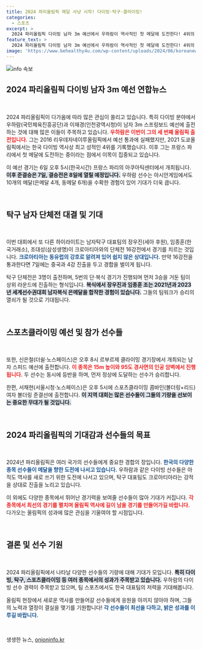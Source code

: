 ```yaml
---
title: 2024 파리올림픽 메달 사냥 시작! 다이빙·탁구·클라이밍!
categories:
  - 스포츠
excerpt: >
  2024 파리올림픽 다이빙 남자 3m 예선에서 우하람이 역사적인 첫 메달에 도전한다! 4위의 영광을 이어갈 수 있을지 기대가 모아진다. 한편, 남자 탁구팀은 강호 크로아티아와의 16강전에서 승리를 노리며 중국과의 매치도 준비 중이다. 이 다이내믹한 스포츠 대축제, 누가 최후의 승자로 남을지 지켜보자!
feature_text: >
  2024 파리올림픽 다이빙 남자 3m 예선에서 우하람이 역사적인 첫 메달에 도전한다! 4위의 영광을 이어갈 수 있을지 기대가 모아진다. 한편, 남자 탁구팀은 강호 크로아티아와의 16강전에서 승리를 노리며 중국과의 매치도 준비 중이다. 이 다이내믹한 스포츠 대축제, 누가 최후의 승자로 남을지 지켜보자!
image: 'https://www.behealthy4u.com/wp-content/uploads/2024/06/koreanews.jpg'
---
```


<p><img src="https://www.behealthy4u.com/wp-content/uploads/2024/06/koreanews.jpg" alt="info 속보" /></p>

<h2 data-ke-size="size26">2024 파리올림픽 다이빙 남자 3m 예선 연합뉴스</h2>

<p data-ke-size="size16">&nbsp;</p>

<p>2024 파리올림픽이 다가옴에 따라 많은 관심이 쏠리고 있습니다. 특히 다이빙 분야에서 우하람(국민체육진흥공단)과 이재경(인천광역시청)이 남자 3m 스프링보드 예선에 출전하는 것에 대해 많은 이들이 주목하고 있습니다. <b><span style="color: #ee2323;">우하람은 이번이 그의 세 번째 올림픽 출전입니다.</span></b> 그는 2016 리우데자네이루올림픽에서 예선 통과에 실패했지만, 2021 도쿄올림픽에서는 한국 다이빙 역사상 최고 성적인 4위를 기록했습니다. 이후 그는 프랑스 파리에서 첫 메달에 도전하는 중이라는 점에서 이목이 집중되고 있습니다. </p>

<p>이 예선 경기는 6일 오후 5시(한국시간) 프랑스 파리의 아쿠아틱센터에서 개최됩니다. <b><span style="background-color: #21538527;">이후 준결승은 7일, 결승전은 8일에 열릴 예정입니다.</span></b> 우하람 선수는 아시안게임에서도 10개의 메달(은메달 4개, 동메달 6개)을 수확한 경험이 있어 기대가 더욱 큽니다. </p>

<p data-ke-size="size16">&nbsp;</p>

<h2 data-ke-size="size26">탁구 남자 단체전 대결 및 기대</h2>

<p data-ke-size="size16">&nbsp;</p>

<p>이번 대회에서 또 다른 하이라이트는 남자탁구 대표팀의 장우진(세아 후원), 임종훈(한국거래소), 조대성(삼성생명)이 크로아티아와의 단체전 16강전에서 경기를 치르는 것입니다. <b><span style="color: #1a5490;">크로아티아는 동유럽의 강호로 알려져 있어 쉽지 않은 상대입니다.</span></b> 만약 16강전을 통과한다면 7일에는 중국과 4강 진출을 두고 경합을 벌이게 됩니다. </p>

<p>탁구 단체전은 3명이 출전하며, 5번의 단·복식 경기가 진행되며 먼저 3승을 거둔 팀이 상위 라운드에 진출하는 형식입니다. <b><span style="background-color: #21538527;">복식에서 장우진과 임종훈 조는 2021년과 2023년 세계선수권대회 남자복식 은메달을 합작한 경험이 있습니다.</span></b> 그들의 팀워크가 승리의 열쇠가 될 것으로 기대됩니다.</p>

<p data-ke-size="size16">&nbsp;</p>

<h2 data-ke-size="size26">스포츠클라이밍 예선 및 참가 선수들</h2>

<p data-ke-size="size16">&nbsp;</p>

<p>또한, 신은철(더쉴·노스페이스)은 오후 8시 르부르제 클라이밍 경기장에서 개최되는 남자 스피드 예선에 출전합니다. <b><span style="color: #ee2323;">이 종목은 15m 높이와 95도 경사면의 인공 암벽에서 진행됩니다.</span></b> 두 선수는 동시에 등반을 하며, 먼저 정상에 도달하는 선수가 승리합니다. </p>

<p>한편, 서채현(서울시청·노스페이스)은 오후 5시에 스포츠클라이밍 콤바인(볼더링+리드) 여자 볼더링 준결선에 출전합니다. <b><span style="background-color: #21538527;">이 지역 대회는 많은 선수들이 그들의 기량을 선보이는 중요한 무대가 될 것입니다.</span></b></p>

<p data-ke-size="size16">&nbsp;</p>

<h2 data-ke-size="size26">2024 파리올림픽의 기대감과 선수들의 목표</h2>

<p data-ke-size="size16">&nbsp;</p>

<p>2024년 파리올림픽은 여러 국가의 선수들에게 중요한 경합의 장입니다. <b><span style="color: #1a5490;">한국의 다양한 종목 선수들이 메달을 향한 도전에 나서고 있습니다.</span></b> 우하람과 같은 다이빙 선수들은 아직도 역사를 새로 쓰기 위한 도전에 나서고 있으며, 탁구 대표팀도 크로아티아라는 강적을 상대로 진출을 노리고 있습니다. </p>

<p>이 외에도 다양한 종목에서 뛰어난 경기력을 보여줄 선수들이 많아 기대가 커집니다. <b><span style="color: #ee2323;">각 종목에서 최선의 경기를 펼치며 올림픽 역사에 길이 남을 경기를 만들어가길 바랍니다.</span></b> 다가오는 올림픽의 성과에 많은 관심을 기울여야 할 시점입니다. </p>

<p data-ke-size="size16">&nbsp;</p>

<h2 data-ke-size="size26">결론 및 선수 기원</h2>

<p data-ke-size="size16">&nbsp;</p>

<p>2024 파리올림픽에서 나타날 다양한 선수들의 기량에 대해 기대가 모입니다. <b><span style="background-color: #21538527;">특히 다이빙, 탁구, 스포츠클라이밍 등 여러 종목에서의 성과가 주목받고 있습니다.</span></b> 우하람의 다이빙 선수 경력이 주목받고 있으며, 팀 스포츠에서도 한국 대표팀의 저력을 기대해봅니다. </p>

<p>올림픽 현장에서 새로운 역사를 만들어갈 선수들에게 응원을 아끼지 않아야 하며, 그들의 노력과 열정이 결실을 맺기를 기원합니다! <b><span style="color: #1a5490;">각 선수들이 최선을 다하고, 밝은 성과를 이루길 바랍니다.</span></b></p>

<p data-ke-size="size16">&nbsp;</p>
생생한 뉴스, <a href="https://onioninfo.kr" rel="dofollow">onioninfo.kr</a>



